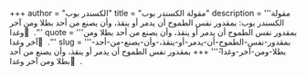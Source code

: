 +++
author = "الكسندر بوب"
title = "مقولة الكسندر بوب"
description = '''مقولة الكسندر بوب: بمقدور نفس الطموح أن يدمر أو ينقذ، وأن يصنع من أحد بطلا ومن آخر وغدا ً .'''
quote = '''بمقدور نفس الطموح أن يدمر أو ينقذ، وأن يصنع من أحد بطلا ومن آخر وغدا ً .'''
slug = '''بمقدور-نفس-الطموح-أن-يدمر-أو-ينقذ،-وأن-يصنع-من-أحد-بطلا-ومن-آخر-وغدا-ً'''
+++
بمقدور نفس الطموح أن يدمر أو ينقذ، وأن يصنع من أحد بطلا ومن آخر وغدا ً .
